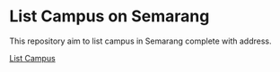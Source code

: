 # List Campus on Semarang

This repository aim to list campus in Semarang complete with address.

[List Campus](./list-kampus.json)
